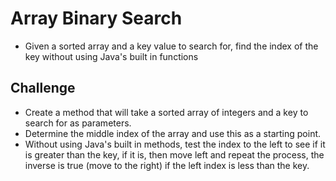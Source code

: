 # Array Binary Search
- Given a sorted array and a key value to search for, find the index of the key without using Java's built in functions

## Challenge
- Create a method that will take a sorted array of integers and a key to search for as parameters.
- Determine the middle index of the array and use this as a starting point.
- Without using Java's built in methods, test the index to the left to see if it is greater than the key, if it is, then move left and repeat the process, the inverse is true (move to the right) if the left index is less than the key.
